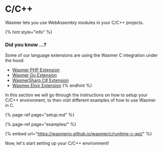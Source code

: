 # C/C++

Wasmer lets you use WebAssembly modules in your C/C++ projects.

{% hint style="info" %}
### Did you know ...?

Some of our language extensions are using the Wasmer C integration under the hood:

* [Wasmer PHP Extension](https://github.com/wasmerio/php-ext-wasm)
* [Wasmer Go Extension](https://github.com/wasmerio/go-ext-wasm)
* [WasmerSharp C\# Extension](https://github.com/migueldeicaza/WasmerSharp)
* [Wasmex Elixir Extension](https://github.com/tessi/wasmex)
{% endhint %}

In this section we will go through the instructions on how to setup your C/C++ environment, to then visit different examples of how to use Wasmer in C.

{% page-ref page="setup.md" %}

{% page-ref page="examples/" %}

{% embed url="https://wasmerio.github.io/wasmer/c/runtime-c-api/" %}



Now, let's start setting up your C/C++ environment!


